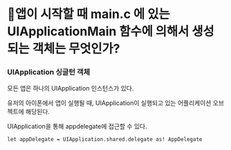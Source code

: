 # 🍎앱이 시작할 때 main.c 에 있는 UIApplicationMain 함수에 의해서 생성되는 객체는 무엇인가?



### UIApplication 싱글턴 객체

모든 앱은 하나의 UIApplication 인스턴스가 있다.

유저의 아이폰에서 앱이 실행될 때, UIApplication이 실행되고 있는 어플리케이션 오브젝트에 해당된다.

UIApplication을 통해 appdelegate에 접근할 수 있다.

`let appDelegate = UIApplication.shared.delegate as! AppDelegate`